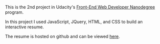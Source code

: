 ﻿This is the 2nd project in Udacity's [Front-End Web Developer Nanodegree](https://www.udacity.com/course/front-end-web-developer-nanodegree--nd001) program.

In this project I used JavaScript, JQuery, HTML, and CSS to build an interactive resume. 

The resume is hosted on github and can be viewed [here](http://pajamaprogrammer.github.io/frontend-nanodegree-resume/).